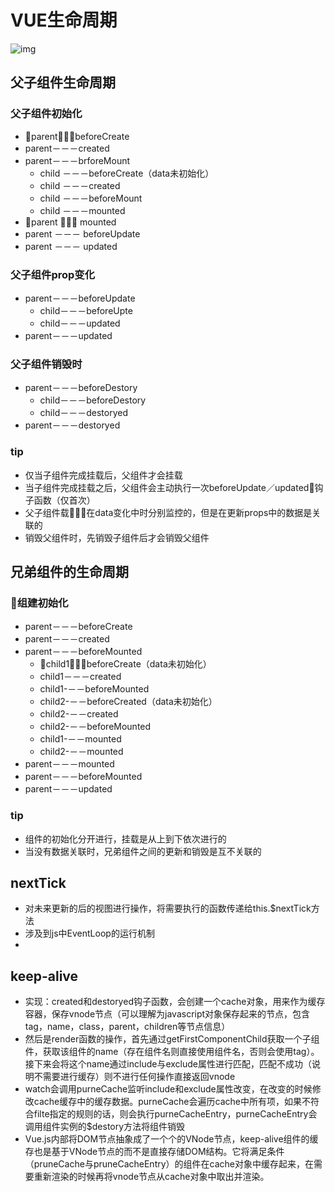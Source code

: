 # VUE生命周期
![img](https://sfault-image.b0.upaiyun.com/134/301/1343014756-5aea7ac2cec80)
## 父子组件生命周期
### 父子组件初始化
- parent－－－beforeCreate
- parent－－－created
- parent－－－brforeMount
    - child －－－beforeCreate（data未初始化）
    - child －－－created
    - child －－－beforeMount
    - child －－－mounted
- parent －－－ mounted
- parent －－－ beforeUpdate
- parent －－－ updated
### 父子组件prop变化
- parent－－－beforeUpdate
    - child－－－beforeUpte
    - child－－－updated
- parent－－－updated
### 父子组件销毁时
- parent－－－beforeDestory
    - child－－－beforeDestory
    - child－－－destoryed
- parent－－－destoryed
### tip
- 仅当子组件完成挂载后，父组件才会挂载
- 当子组件完成挂载之后，父组件会主动执行一次beforeUpdate／updated钩子函数（仅首次）
- 父子组件载在data变化中时分别监控的，但是在更新props中的数据是关联的
- 销毁父组件时，先销毁子组件后才会销毁父组件
## 兄弟组件的生命周期
### 组建初始化
- parent－－－beforeCreate
- parent－－－created
- parent－－－beforeMounted
    - child1－－－beforeCreate（data未初始化）
    - child1－－－created
    - child1-－－beforeMounted
    - child2-－－beforeCreated（data未初始化）
    - child2-－－created
    - child2-－－beforeMounted
    - child1-－－mounted
    - child2-－－mounted
- parent－－－mounted
- parent－－－beforeMounted
- parent－－－updated
### tip
- 组件的初始化分开进行，挂载是从上到下依次进行的
- 当没有数据关联时，兄弟组件之间的更新和销毁是互不关联的

## nextTick
- 对未来更新的后的视图进行操作，将需要执行的函数传递给this.$nextTick方法
- 涉及到js中EventLoop的运行机制
- 

## keep-alive
- 实现：created和destoryed钩子函数，会创建一个cache对象，用来作为缓存容器，保存vnode节点（可以理解为javascript对象保存起来的节点，包含tag，name，class，parent，children等节点信息）
- 然后是render函数的操作，首先通过getFirstComponentChild获取一个子组件，获取该组件的name（存在组件名则直接使用组件名，否则会使用tag）。接下来会将这个name通过include与exclude属性进行匹配，匹配不成功（说明不需要进行缓存）则不进行任何操作直接返回vnode
- watch会调用purneCache监听include和exclude属性改变，在改变的时候修改cache缓存中的缓存数据。purneCache会遍历cache中所有项，如果不符合filte指定的规则的话，则会执行purneCacheEntry，purneCacheEntry会调用组件实例的$destory方法将组件销毁
- Vue.js内部将DOM节点抽象成了一个个的VNode节点，keep-alive组件的缓存也是基于VNode节点的而不是直接存储DOM结构。它将满足条件（pruneCache与pruneCacheEntry）的组件在cache对象中缓存起来，在需要重新渲染的时候再将vnode节点从cache对象中取出并渲染。